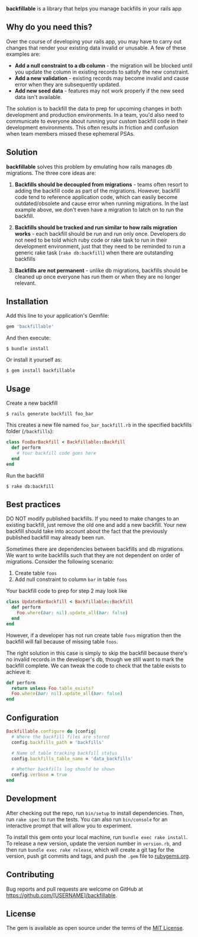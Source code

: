 **backfillable** is a library that helps you manage backfills in your rails app

## Why do you need this?

Over the course of developing your rails app, you may have to carry out changes that render your existing data invalid or unusable. A few of these examples are:

- **Add a null constraint to a db column** - the migration will be blocked until you update the column in existing records to satisfy the new constraint.
- **Add a new validation** - existing records may become invalid and cause error when they are subsequently updated.
- **Add new seed data** - features may not work properly if the new seed data isn't available.

The solution is to backfill the data to prep for upcoming changes in both development and production environments. In a team, you'd also need to communicate to everyone about running your custom backfill code in their development environments. This often results in friction and confusion when team members missed these ephemeral PSAs.

## Solution

**backfillable** solves this problem by emulating how rails manages db migrations. The three core ideas are:

1. **Backfills should be decoupled from migrations** - teams often resort to adding the backfill code as part of the migrations. However, backfill code tend to reference application code, which can easily become outdated/obsolete and cause error when running migrations. In the last example above, we don't even have a migration to latch on to run the backfill.

2. **Backfills should be tracked and run similar to how rails migration works** - each backfill should be run and run only once. Developers do not need to be told which ruby code or rake task to run in their development environment, just that they need to be reminded to run a generic rake task (`rake db:backfill`) when there are outstanding backfills

3. **Backfills are not permanent** - unlike db migrations, backfills should be cleaned up once everyone has run them or when they are no longer relevant.


## Installation

Add this line to your application's Gemfile:

```ruby
gem 'backfillable'
```

And then execute:

    $ bundle install

Or install it yourself as:

    $ gem install backfillable

## Usage

Create a new backfill

    $ rails generate backfill foo_bar

This creates a new file named `foo_bar_backfill.rb` in the specified backfills folder (`/backfills`):

```ruby
class FooBarBackfill < Backfillable::Backfill
  def perform
    # Your backfill code goes here
  end
end
```

Run the backfill

    $ rake db:backfill

## Best practices

DO NOT modify published backfills. If you need to make changes to an existing backfill, just remove the old one and add a new backfill. Your new backfill should take into account about the fact that the previously published backfill may already been run.

Sometimes there are dependencies between backfills and db migrations. We want to write backfills such that they are not dependent on order of migrations. Consider the following scenario:

1. Create table `foos`
2. Add null constraint to column `bar` in table `foos`

Your backfill code to prep for step 2 may look like

```ruby
class UpdateBarBackfill < Backfillable::Backfill
  def perform
    Foo.where(bar: nil).update_all(bar: false)
  end
end
```

However, if a developer has not run create table `foos` migration then the backfill will fail because of missing table `foos`.

The right solution in this case is simply to skip the backfill because there's no invalid records in the developer's db, though we still want to mark the backfill complete. We can tweak the code to check that the table exists to achieve it:

```ruby
def perform
  return unless Foo.table_exists?
  Foo.where(bar: nil).update_all(bar: false)
end
```
## Configuration

```ruby
Backfillable.configure do |config|
  # Where the backfill files are stored
  config.backfills_path = 'backfills'

  # Name of table tracking backfill status
  config.backfills_table_name = 'data_backfills'

  # Whether backfills log should be shown
  config.verbose = true
end
```

## Development

After checking out the repo, run `bin/setup` to install dependencies. Then, run `rake spec` to run the tests. You can also run `bin/console` for an interactive prompt that will allow you to experiment.

To install this gem onto your local machine, run `bundle exec rake install`. To release a new version, update the version number in `version.rb`, and then run `bundle exec rake release`, which will create a git tag for the version, push git commits and tags, and push the `.gem` file to [rubygems.org](https://rubygems.org).

## Contributing

Bug reports and pull requests are welcome on GitHub at https://github.com/[USERNAME]/backfillable.


## License

The gem is available as open source under the terms of the [MIT License](https://opensource.org/licenses/MIT).
